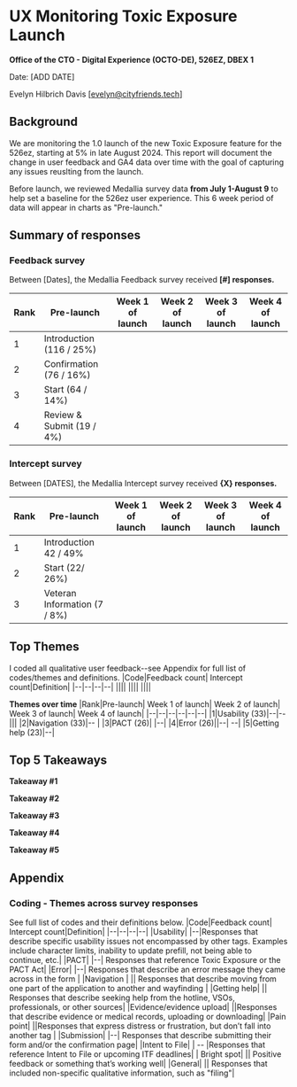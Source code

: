 
# UX Monitoring Toxic Exposure Launch

**Office of the CTO - Digital Experience (OCTO-DE), 526EZ, DBEX 1**

Date: [ADD DATE]

Evelyn Hilbrich Davis [evelyn@cityfriends.tech]


## Background
We are monitoring the 1.0 launch of the new Toxic Exposure feature for the 526ez, starting at 5% in late August 2024. This report will document the change in user feedback and GA4 data over time with the goal of capturing any issues reuslting from the launch. 

Before launch, we reviewed Medallia survey data **from July 1-August 9** to help set a baseline for the 526ez user experience. This 6 week period of data will appear in charts as "Pre-launch."  

## Summary of responses

### Feedback survey
Between [Dates], the Medallia Feedback survey received **[#] responses.** 

|Rank|Pre-launch|Week 1 of launch|Week 2 of launch|Week 3 of launch|Week 4 of launch|
|--|--|--|--|--|--|
|1| Introduction (116 / 25%)|||||
|2| Confirmation (76 / 16%)|||||
|3| Start (64 / 14%)|||||
|4| Review & Submit (19 / 4%)| ||||

### Intercept survey
Between [DATES], the Medallia Intercept survey received **{X} responses.** 

|Rank|Pre-launch|Week 1 of launch|Week 2 of launch|Week 3 of launch|Week 4 of launch|
|--|--|--|--|--|--|
|1|Introduction 42 / 49%|||
|2| Start (22/ 26%)|||
|3| Veteran Information (7 / 8%)|||

## Top Themes
I coded all qualitative user feedback--see Appendix for full list of codes/themes and definitions. 
|Code|Feedback count| Intercept count|Definition|
|--|--|--|--|
||||
||||
||||

**Themes over time**
|Rank|Pre-launch| Week 1 of launch| Week 2 of launch| Week 3 of launch| Week 4 of launch|
|--|--|--|--|--|--|
|1|Usability (33)|--|--|||
|2|Navigation (33)|-- |
|3|PACT (26)| |--|
|4|Error (26)||--| --|
|5|Getting help (23)|--|



## Top 5 Takeaways 
**Takeaway #1**

**Takeaway #2**

**Takeaway #3**

**Takeaway #4**

**Takeaway #5**


## Appendix 
### Coding - Themes across survey responses
See full list of codes and their definitions below. 
|Code|Feedback count| Intercept count|Definition|
|--|--|--|--|
|Usability|  |--|Responses that describe specific usability issues not encompassed by other tags. Examples include character limits, inability to update prefill, not being able to continue, etc.|
|PACT| |--| Responses that reference Toxic Exposure or the PACT Act|
|Error| |--| Responses that describe an error message they came across in the form |
|Navigation | || Responses that describe moving from one part of the application to another and wayfinding |
|Getting help| || Responses that describe seeking help from the hotline, VSOs, professionals, or other sources|
|Evidence/evidence upload| ||Responses that describe evidence or medical records, uploading or downloading|
|Pain point| ||Responses that express distress or frustration, but don’t fall into another tag |
|Submission|  |--| Responses that describe submitting their form and/or the confirmation page|
|Intent to File| | -- |Responses that reference Intent to File or upcoming ITF deadlines|
| Bright spot|  || Positive feedback or something that’s working well|
|General| || Responses that included non-specific qualitative information, such as "filing"|
